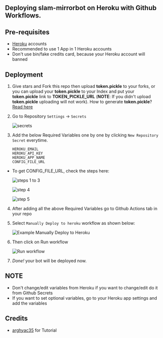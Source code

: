 ## Deploying slam-mirrorbot on Heroku with Github Workflows.

## Pre-requisites

- [Heroku](heroku.com) accounts
- Recommended to use 1 App in 1 Heroku accounts
- Don't use bin/fake credits card, because your Heroku account will banned

## Deployment

1. Give stars and Fork this repo then upload **token.pickle** to your forks, or you can upload your **token.pickle** to your Index and put your **token.pickle** link to **TOKEN_PICKLE_URL** (**NOTE**: If you didn't upload **token.pickle** uploading will not work). How to generate **token.pickle**? [Read here](https://github.com/Slam-Team/slam-mirrorbot#getting-google-oauth-api-credential-file)

2. Go to Repository `Settings` -> `Secrets`

	![secrets](https://telegra.ph/file/bb8cb0eced5caad68a41b.jpg)

3. Add the below Required Variables one by one by clicking `New Repository Secret` everytime.

	```
	HEROKU_EMAIL
	HEROKU_API_KEY
	HEROKU_APP_NAME
	CONFIG_FILE_URL
	```
- To get CONFIG_FILE_URL, check the steps here:

    ![steps 1 to 3](https://telegra.ph/file/1d8fec16516a87ba9d1ac.jpg)

    ![step 4](https://telegra.ph/file/1491f99836cd694ea1195.jpg)

    ![step 5](https://telegra.ph/file/416a550f7ded579b63272.jpg)

4. After adding all the above Required Variables go to Github Actions tab in your repo

5. Select `Manually Deploy to heroku` workflow as shown below:

	![Example Manually Deploy to Heroku](https://telegra.ph/file/38ffda0165d9671f1d5dc.jpg)

6. Then click on Run workflow

	![Run workflow](https://telegra.ph/file/c5b4c2e02f585cb59fe5c.jpg)

7. _Done!_ your bot will be deployed now.

## NOTE
- Don't change/edit variables from Heroku if you want to change/edit do it from Github Secrets
- If you want to set optional variables, go to your Heroku app settings and add the variables

## Credits
- [arghyac35](https://github.com/arghyac35) for Tutorial
